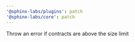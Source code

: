 ```yaml
---
'@sphinx-labs/plugins': patch
'@sphinx-labs/core': patch
---
```


Throw an error if contracts are above the size limit
